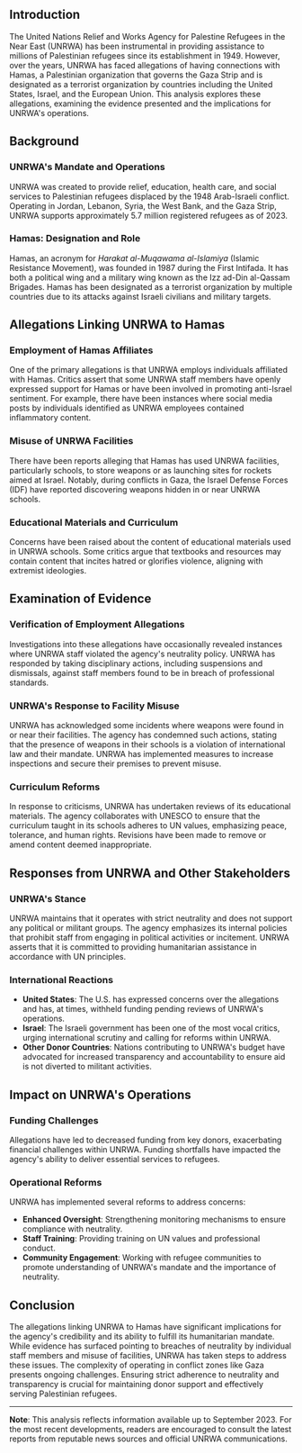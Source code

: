 ## Introduction

The United Nations Relief and Works Agency for Palestine Refugees in the Near East (UNRWA) has been instrumental in providing assistance to millions of Palestinian refugees since its establishment in 1949. However, over the years, UNRWA has faced allegations of having connections with Hamas, a Palestinian organization that governs the Gaza Strip and is designated as a terrorist organization by countries including the United States, Israel, and the European Union. This analysis explores these allegations, examining the evidence presented and the implications for UNRWA's operations.

## Background

### UNRWA's Mandate and Operations

UNRWA was created to provide relief, education, health care, and social services to Palestinian refugees displaced by the 1948 Arab-Israeli conflict. Operating in Jordan, Lebanon, Syria, the West Bank, and the Gaza Strip, UNRWA supports approximately 5.7 million registered refugees as of 2023.

### Hamas: Designation and Role

Hamas, an acronym for *Harakat al-Muqawama al-Islamiya* (Islamic Resistance Movement), was founded in 1987 during the First Intifada. It has both a political wing and a military wing known as the Izz ad-Din al-Qassam Brigades. Hamas has been designated as a terrorist organization by multiple countries due to its attacks against Israeli civilians and military targets.

## Allegations Linking UNRWA to Hamas

### Employment of Hamas Affiliates

One of the primary allegations is that UNRWA employs individuals affiliated with Hamas. Critics assert that some UNRWA staff members have openly expressed support for Hamas or have been involved in promoting anti-Israel sentiment. For example, there have been instances where social media posts by individuals identified as UNRWA employees contained inflammatory content.

### Misuse of UNRWA Facilities

There have been reports alleging that Hamas has used UNRWA facilities, particularly schools, to store weapons or as launching sites for rockets aimed at Israel. Notably, during conflicts in Gaza, the Israel Defense Forces (IDF) have reported discovering weapons hidden in or near UNRWA schools.

### Educational Materials and Curriculum

Concerns have been raised about the content of educational materials used in UNRWA schools. Some critics argue that textbooks and resources may contain content that incites hatred or glorifies violence, aligning with extremist ideologies.

## Examination of Evidence

### Verification of Employment Allegations

Investigations into these allegations have occasionally revealed instances where UNRWA staff violated the agency's neutrality policy. UNRWA has responded by taking disciplinary actions, including suspensions and dismissals, against staff members found to be in breach of professional standards.

### UNRWA's Response to Facility Misuse

UNRWA has acknowledged some incidents where weapons were found in or near their facilities. The agency has condemned such actions, stating that the presence of weapons in their schools is a violation of international law and their mandate. UNRWA has implemented measures to increase inspections and secure their premises to prevent misuse.

### Curriculum Reforms

In response to criticisms, UNRWA has undertaken reviews of its educational materials. The agency collaborates with UNESCO to ensure that the curriculum taught in its schools adheres to UN values, emphasizing peace, tolerance, and human rights. Revisions have been made to remove or amend content deemed inappropriate.

## Responses from UNRWA and Other Stakeholders

### UNRWA's Stance

UNRWA maintains that it operates with strict neutrality and does not support any political or militant groups. The agency emphasizes its internal policies that prohibit staff from engaging in political activities or incitement. UNRWA asserts that it is committed to providing humanitarian assistance in accordance with UN principles.

### International Reactions

- **United States**: The U.S. has expressed concerns over the allegations and has, at times, withheld funding pending reviews of UNRWA's operations.
- **Israel**: The Israeli government has been one of the most vocal critics, urging international scrutiny and calling for reforms within UNRWA.
- **Other Donor Countries**: Nations contributing to UNRWA's budget have advocated for increased transparency and accountability to ensure aid is not diverted to militant activities.

## Impact on UNRWA's Operations

### Funding Challenges

Allegations have led to decreased funding from key donors, exacerbating financial challenges within UNRWA. Funding shortfalls have impacted the agency's ability to deliver essential services to refugees.

### Operational Reforms

UNRWA has implemented several reforms to address concerns:

- **Enhanced Oversight**: Strengthening monitoring mechanisms to ensure compliance with neutrality.
- **Staff Training**: Providing training on UN values and professional conduct.
- **Community Engagement**: Working with refugee communities to promote understanding of UNRWA's mandate and the importance of neutrality.

## Conclusion

The allegations linking UNRWA to Hamas have significant implications for the agency's credibility and its ability to fulfill its humanitarian mandate. While evidence has surfaced pointing to breaches of neutrality by individual staff members and misuse of facilities, UNRWA has taken steps to address these issues. The complexity of operating in conflict zones like Gaza presents ongoing challenges. Ensuring strict adherence to neutrality and transparency is crucial for maintaining donor support and effectively serving Palestinian refugees.

---

**Note**: This analysis reflects information available up to September 2023. For the most recent developments, readers are encouraged to consult the latest reports from reputable news sources and official UNRWA communications.
